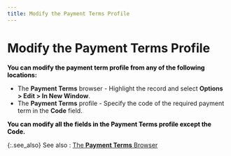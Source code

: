 ```yaml
---
title: Modify the Payment Terms Profile
---
```


# Modify the Payment Terms Profile


**<font color="#000000" class="hcp2">You can modify the 
 payment term profile from any of the following locations:</font>**

- The **Payment 
 Terms** browser - Highlight the record and select **Options 
 &gt; Edit &gt; In New Window**.
- The **Payment 
 Terms** profile - Specify the code of the required payment term in  the **Code** field.



**<font color="#000000" class="hcp2">You can modify all 
 the fields in the <span class="hcp3">Payment</span> <span class="hcp3">Terms</span> profile except the <span class="hcp3">Code</span>.</font>**


{:.see_also}
See also
: [The  **Payment Terms** Browser]({{site.sc_baseurl}}/options/payment-information/payment-terms/set-up-a-payment-term/browser_options_payment_terms.html)
